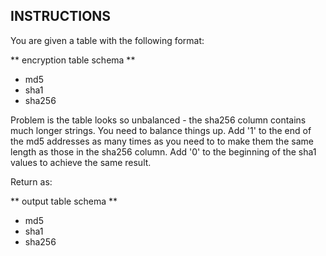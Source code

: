 ## INSTRUCTIONS

You are given a table with the following format:

** encryption table schema **

- md5
- sha1
- sha256


Problem is the table looks so unbalanced - the sha256 column contains much longer strings. You need to balance things up. Add '1' to the end of the md5 addresses as many times as you need to to make them the same length as those in the sha256 column. Add '0' to the beginning of the sha1 values to achieve the same result.

Return as:

** output table schema **

- md5
- sha1
- sha256